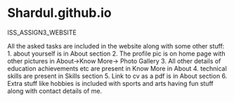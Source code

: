 # Shardul.github.io
ISS_ASSIGN3_WEBSITE

All the asked tasks are included in the website along with some other stuff:
    1. about yourself is in About section
    2. The profile pic is on home page with other pictures in About->Know More-> Photo Gallery
    3. All other details of education achievements etc are present in Know More in About
    4. technical skills are present in Skills section
    5. Link to cv as a pdf is in About section
    6. Extra stuff like hobbies is included with sports and arts having fun stuff along with contact details of me.
